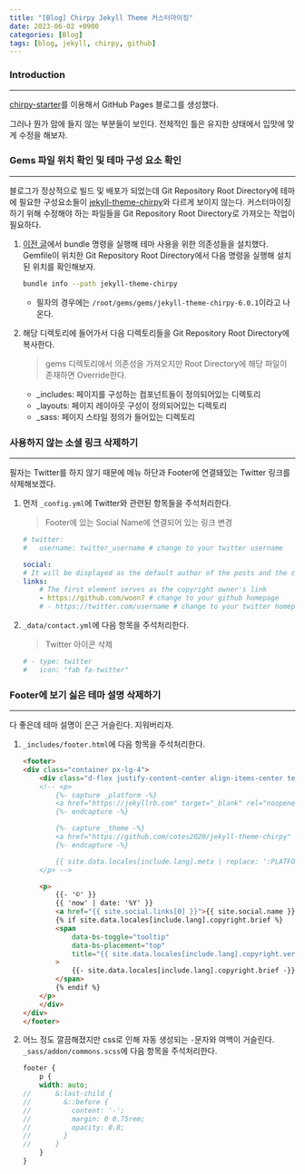 ```yaml
---
title: "[Blog] Chirpy Jekyll Theme 커스터마이징"
date: 2023-06-02 +0900
categories: [Blog]
tags: [blog, jekyll, chirpy, github]
---
```



### Introduction
---
[chirpy-starter](https://github.com/cotes2020/chirpy-starter/)를 이용해서 GitHub Pages 블로그를 생성했다.

그러나 뭔가 맘에 들지 않는 부분들이 보인다. 전체적인 틀은 유지한 상태에서 입맛에 맞게 수정을 해보자.


### Gems 파일 위치 확인 및 테마 구성 요소 확인
---
블로그가 정상적으로 빌드 및 배포가 되었는데 Git Repository Root Directory에 테마에 필요한 구성요소들이 [jekyll-theme-chirpy](https://github.com/cotes2020/jekyll-theme-chirpy)와 다르게 보이지 않는다. 커스터마이징 하기 위해 수정해야 하는 파일들을 Git Repository Root Directory로 가져오는 작업이 필요하다.

1. [이전 글](https://woon7.github.io/posts/jekyll-theme-chirpy-windows/)에서 bundle 명령을 실행해 테마 사용을 위한 의존성들을 설치했다. Gemfile이 위치한 Git Repository Root Directory에서 다음 명령을 실행해 설치된 위치를 확인해보자.
    ```sh
    bundle info --path jekyll-theme-chirpy
    ```
    - 필자의 경우에는 `/root/gems/gems/jekyll-theme-chirpy-6.0.1`이라고 나온다.

2. 해당 디렉토리에 들어가서 다음 디렉토리들을 Git Repository Root Directory에 복사한다.
    > gems 디렉토리에서 의존성을 가져오지만 Root Directory에 해당 파일이 존재하면 Override한다.
    - _includes: 페이지를 구성하는 컴포넌트들이 정의되어있는 디렉토리
    - _layouts: 페이지 레이아웃 구성이 정의되어있는 디렉토리
    - _sass: 페이지 스타일 정의가 들어있는 디렉토리


### 사용하지 않는 소셜 링크 삭제하기
---
필자는 Twitter를 하지 않기 때문에 메뉴 하단과 Footer에 연결돼있는 Twitter 링크를 삭제해보겠다.

1. 먼저 `_config.yml`에 Twitter와 관련된 항목들을 주석처리한다.
    > Footer에 있는 Social Name에 연결되어 있는 링크 변경

    ``` yml
    # twitter:
    #   username: twitter_username # change to your twitter username

    social:
    # It will be displayed as the default author of the posts and the copyright owner in the Footer -> 필자는 GitHub 링크를 연결되게 했다.
    links:
        # The first element serves as the copyright owner's link
        - https://github.com/woon7 # change to your github homepage
        # - https://twitter.com/username # change to your twitter homepage
    ```

2. `_data/contact.yml`에 다음 항목을 주석처리한다.
    > Twitter 아이콘 삭제
    
    ``` yml
    # - type: twitter
    #   icon: "fab fa-twitter"
    ```


### Footer에 보기 싫은 테마 설명 삭제하기
---
다 좋은데 테마 설명이 은근 거슬린다. 지워버리자.

1. `_includes/footer.html`에 다음 항목을 주석처리한다.
    ```html
    <footer>
    <div class="container px-lg-4">
        <div class="d-flex justify-content-center align-items-center text-muted mx-md-3">
        <!-- <p>
            {%- capture _platform -%}
            <a href="https://jekyllrb.com" target="_blank" rel="noopener">Jekyll</a>
            {%- endcapture -%}

            {%- capture _theme -%}
            <a href="https://github.com/cotes2020/jekyll-theme-chirpy" target="_blank" rel="noopener">Chirpy</a>
            {%- endcapture -%}

            {{ site.data.locales[include.lang].meta | replace: ':PLATFORM', _platform | replace: ':THEME', _theme }}
        </p> -->

        <p>
            {{- '©' }}
            {{ 'now' | date: '%Y' }}
            <a href="{{ site.social.links[0] }}">{{ site.social.name }}</a>.
            {% if site.data.locales[include.lang].copyright.brief %}
            <span
                data-bs-toggle="tooltip"
                data-bs-placement="top"
                title="{{ site.data.locales[include.lang].copyright.verbose }}"
            >
                {{- site.data.locales[include.lang].copyright.brief -}}
            </span>
            {% endif %}
        </p>
        </div>
    </div>
    </footer>
    ```

2. 어느 정도 깔끔해졌지만 css로 인해 자동 생성되는 `-`문자와 여백이 거슬린다. `_sass/addon/commons.scss`에 다음 항목을 주석처리한다.
    ```scss
    footer {
        p {
        width: auto;
    //      &:last-child {
    //        &::before {
    //          content: '-';
    //          margin: 0 0.75rem;
    //          opacity: 0.8;
    //        }
    //      }
        }
    }
    ```
